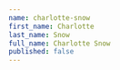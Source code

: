 ```yaml
---
name: charlotte-snow
first_name: Charlotte
last_name: Snow
full_name: Charlotte Snow
published: false
---
```


